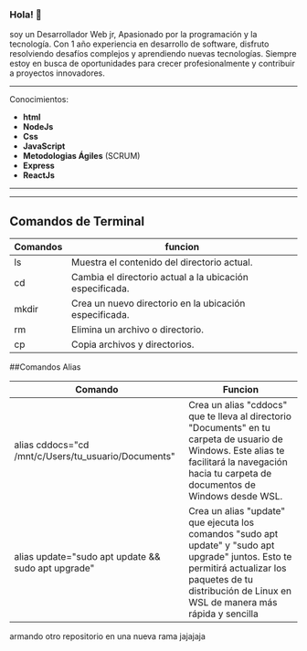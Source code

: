 <!-- http://localhost:8080/glaliberti/index.html -->

### Hola! 👋

soy un Desarrollador Web jr, Apasionado por la programación y la tecnología. Con 1 año experiencia en desarrollo de software, disfruto resolviendo desafíos complejos y aprendiendo nuevas tecnologías. Siempre estoy en busca de oportunidades para crecer profesionalmente y contribuir a proyectos innovadores.

---

Conocimientos: 
- **html**
- **NodeJs**
- **Css**
- **JavaScript**
- **Metodologias Ágiles** (SCRUM)
- **Express** 
- **ReactJs**

---


---

## Comandos de Terminal
| Comandos | funcion | 
| ------- | ------- | 
|   ls  | Muestra el contenido del directorio actual.   |
|   cd  |  Cambia el directorio actual a la ubicación especificada.   |
|   mkdir  | Crea un nuevo directorio en la ubicación especificada.   |
|   rm  | Elimina un archivo o directorio.  |
|   cp  | Copia archivos y directorios.  |


##Comandos Alias

| Comando | Funcion |
|--- | ---|
|  alias cddocs="cd /mnt/c/Users/tu_usuario/Documents" | Crea un alias "cddocs" que te lleva al directorio "Documents" en tu carpeta de usuario de Windows. Este alias te facilitará la navegación hacia tu carpeta de documentos de Windows desde WSL. |
| alias update="sudo apt update && sudo apt upgrade" | Crea un alias "update" que ejecuta los comandos "sudo apt update" y "sudo apt upgrade" juntos. Esto te permitirá actualizar los paquetes de tu distribución de Linux en WSL de manera más rápida y sencilla |


armando otro repositorio en una nueva rama jajajaja

 
